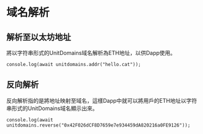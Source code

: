 # 域名解析

## 解析至以太坊地址

將以字符串形式的UnitDomains域名解析為ETH地址，以供Dapp使用。
```ts{1}
console.log(await unitdomains.addr("hello.cat"));
```

## 反向解析

反向解析指的是將地址映射至域名，這樣Dapp中就可以將用戶的ETH地址以字符串形式的UnitDomains域名顯示出來。
```ts{1}
console.log(await unitdomains.reverse("0x42F026dCF8D7659e7e934459dA820216a0FE9126"));
```